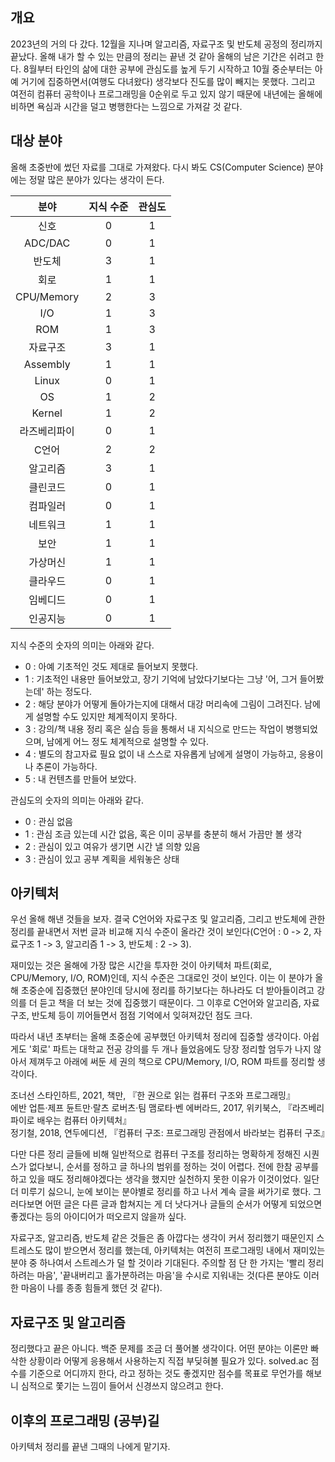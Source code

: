 ## 개요

2023년의 거의 다 갔다. 12월을 지나며 알고리즘, 자료구조 및 반도체 공정의 정리까지 끝났다. 올해 내가 할 수 있는 만큼의 정리는 끝낸 것 같아 올해의 남은 기간은 쉬려고 한다. 8월부터 타인의 삶에 대한 공부에 관심도를 높게 두기 시작하고 10월 중순부터는 아예 거기에 집중하면서(여행도 다녀왔다) 생각보다 진도를 많이 빼지는 못했다. 그리고 여전히 컴퓨터 공학이나 프로그래밍을 0순위로 두고 있지 않기 때문에 내년에는 올해에 비하면 욕심과 시간을 덜고 병행한다는 느낌으로 가져갈 것 같다.

## 대상 분야

올해 초중반에 썼던 자료를 그대로 가져왔다. 다시 봐도 CS(Computer Science) 분야에는 정말 많은 분야가 있다는 생각이 든다.

| 분야 | 지식 수준 | 관심도 |
|:---:|:---:|:---:|
| 신호 | 0 | 1 |
| ADC/DAC | 0 | 1 |
| 반도체 | 3 | 1 |
| 회로 | 1 | 1 |
| CPU/Memory | 2 | 3 |
| I/O | 1 | 3 |
| ROM | 1 | 3 |
| 자료구조 | 3 | 1 |
| Assembly | 1 | 1 |
| Linux | 0 | 1 |
| OS | 1 | 2 |
| Kernel | 1 | 2 |
| 라즈베리파이 | 0 | 1 |
| C언어 | 2 | 2 |
| 알고리즘 | 3 | 1 |
| 클린코드 | 0 | 1 |
| 컴파일러 | 0 | 1 |
| 네트워크 | 1 | 1 |
| 보안 | 1 | 1 |
| 가상머신 | 1 | 1 |
| 클라우드 | 0 | 1 |
| 임베디드 | 0 | 1 |
| 인공지능 | 0 | 1 |

지식 수준의 숫자의 의미는 아래와 같다.

- 0 : 아예 기초적인 것도 제대로 들어보지 못했다.
- 1 : 기초적인 내용만 들어보았고, 장기 기억에 남았다기보다는 그냥 '어, 그거 들어봤는데' 하는 정도다.
- 2 : 해당 분야가 어떻게 돌아가는지에 대해서 대강 머리속에 그림이 그려진다. 남에게 설명할 수도 있지만 체계적이지 못하다.
- 3 : 강의/책 내용 정리 혹은 실습 등을 통해서 내 지식으로 만드는 작업이 병행되었으며, 남에게 어느 정도 체계적으로 설명할 수 있다.
- 4 : 별도의 참고자료 필요 없이 내 스스로 자유롭게 남에게 설명이 가능하고, 응용이나 추론이 가능하다.
- 5 : 내 컨텐츠를 만들어 보았다.

관심도의 숫자의 의미는 아래와 같다.

- 0 : 관심 없음
- 1 : 관심 조금 있는데 시간 없음, 혹은 이미 공부를 충분히 해서 가끔만 볼 생각
- 2 : 관심이 있고 여유가 생기면 시간 낼 의향 있음
- 3 : 관심이 있고 공부 계획을 세워놓은 상태

## 아키텍처

우선 올해 해낸 것들을 보자. 결국 C언어와 자료구조 및 알고리즘, 그리고 반도체에 관한 정리를 끝내면서 저번 글과 비교해 지식 수준이 올라간 것이 보인다(C언어 : 0 -> 2, 자료구조 1 -> 3, 알고리즘 1 -> 3, 반도체 : 2 -> 3).

재미있는 것은 올해에 가장 많은 시간을 투자한 것이 아키텍처 파트(회로, CPU/Memory, I/O, ROM)인데, 지식 수준은 그대로인 것이 보인다. 이는 이 분야가 올해 초중순에 집중했던 분야인데 당시에 정리를 하기보다는 하나라도 더 받아들이려고 강의를 더 듣고 책을 더 보는 것에 집중했기 때문이다. 그 이후로 C언어와 알고리즘, 자료구조, 반도체 등이 끼어들면서 점점 기억에서 잊혀져갔던 점도 크다.

따라서 내년 초부터는 올해 초중순에 공부했던 아키텍처 정리에 집중할 생각이다. 아쉽게도 '회로' 파트는 대학교 전공 강의를 두 개나 들었음에도 당장 정리할 엄두가 나지 않아서 제껴두고 아래에 써둔 세 권의 책으로 CPU/Memory, I/O, ROM 파트를 정리할 생각이다.

조너선 스타인하트, 2021, 책만, 『한 권으로 읽는 컴퓨터 구조와 프로그래밍』<br>
에반 업튼·제프 듄트만·랄츠 로버츠·팀 맴로타·벤 에버라드, 2017, 위키북스, 『라즈베리 파이로 배우는 컴퓨터 아키텍처』<br>
정기철, 2018, 연두에디션, 『컴퓨터 구조: 프로그래밍 관점에서 바라보는 컴퓨터 구조』

다만 다른 정리 글들에 비해 일반적으로 컴퓨터 구조를 정리하는 명확하게 정해진 시퀀스가 없다보니, 순서를 정하고 글 하나의 범위를 정하는 것이 어렵다. 전에 한참 공부를 하고 있을 때도 정리해야겠다는 생각을 했지만 실천하지 못한 이유가 이것이었다. 일단 더 미루기 싫으니, 눈에 보이는 분야별로 정리를 하고 나서 계속 글을 써가기로 했다. 그러다보면 어떤 글은 다른 글과 합쳐지는 게 더 낫다거나 글들의 순서가 어떻게 되었으면 좋겠다는 등의 아이디어가 떠오르지 않을까 싶다.

자료구조, 알고리즘, 반도체 같은 것들은 좀 아깝다는 생각이 커서 정리했기 때문인지 스트레스도 많이 받으면서 정리를 했는데, 아키텍처는 여전히 프로그래밍 내에서 재미있는 분야 중 하나여서 스트레스가 덜 할 것이라 기대된다. 주의할 점 단 한 가지는 '빨리 정리하려는 마음', '끝내버리고 홀가분하려는 마음'을 수시로 지워내는 것(다른 분야도 이러한 마음이 나를 종종 힘들게 했던 것 같다).

## 자료구조 및 알고리즘

정리했다고 끝은 아니다. 백준 문제를 조금 더 풀어볼 생각이다. 어떤 분야는 이론만 빠삭한 상황이라 어떻게 응용해서 사용하는지 직접 부딪혀볼 필요가 있다. solved.ac 점수를 기준으로 어디까지 한다, 라고 정하는 것도 좋겠지만 점수를 목표로 무언가를 해보니 심적으로 쫓기는 느낌이 들어서 신경쓰지 않으려고 한다.

## 이후의 프로그래밍 (공부)길

아키텍처 정리를 끝낸 그때의 나에게 맡기자.